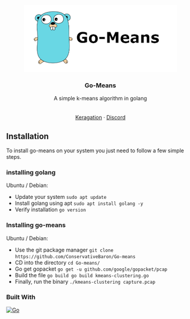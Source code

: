
<br />
<div align="center">
  <a href="https://github.com/ConservativeBaron/Go-means">
    <img src="https://github.com/ConservativeBaron/Go-means/raw/main/image__1_-removebg-preview%20(1).png" alt="Logo" height="180">
  </a>

  <h3 align="center">Go-Means</h3>

  <p align="center">
    A simple k-means algorithm in golang
    <br />
</a>
    <br />
    <br />
    <a href="https://unhittable.pw">Keragation</a>
    ·
    <a href="https://discord.gg/mitigation">Discord</a>
  </p>
</div>






<!-- ABOUT THE PROJECT -->
## Installation 
To install go-means on your system you just need to follow a few simple steps.

### installing golang
Ubuntu / Debian:
* Update your system `sudo apt update`
* Install golang using apt `sudo apt install golang -y`
* Verify installation `go version`
### Installing go-means
Ubuntu / Debian:
* Use the git package manager `git clone https://github.com/ConservativeBaron/Go-means`
* CD into the directory `cd Go-means/`
* Go get gopacket `go get -u github.com/google/gopacket/pcap`
* Build the file `go build go build kmeans-clustering.go`
* Finally, run the binary `./kmeans-clustering capture.pcap`


### Built With
[![Go][golang-svg]][golang-url]

[golang-svg]: https://img.shields.io/badge/Go-1.16-blue.svg
[golang-url]: https://golang.org/

